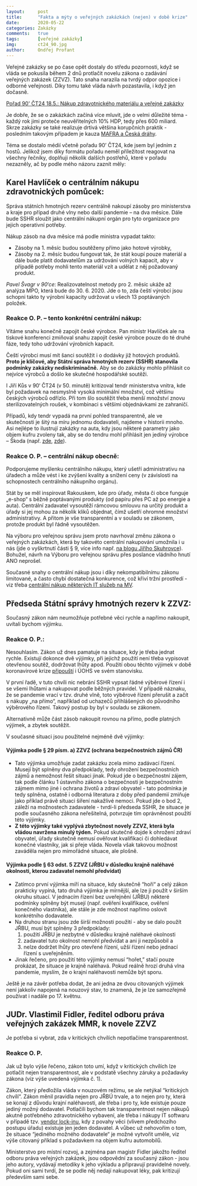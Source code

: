 ```yaml
---
layout:     post
title:      "Fakta a mýty o veřejných zakázkách (nejen) v době krize"
date:       2020-05-22
categories: Zakázky
comments:   true
tags:       [veřejné zakázky]
img:        ct24_90.jpg
author:     Ondřej Profant
---
```


Veřejné zakázky se po čase opět dostaly do středu pozornosti, když se vláda se pokusila během 2 dnů protlačit novelu zákona o zadávání veřejných zakázek (ZZVZ). Tato snaha narazila na tvrdý odpor opozice i odborné veřejnosti. Díky tomu také vláda návrh pozastavila, i když jen dočasně.

<!--more-->

[Pořad 90' ČT24 18.5.: Nákup zdravotnického materiálu a veřejné zakázky](https://www.ceskatelevize.cz/porady/11412378947-90-ct24/220411058130518)

Je dobře, že se o zakázkách začíná více mluvit, jde o velmi důležité téma - každý rok jimi proteče neuvěřitelných 10% HDP, tedy přes 600 miliard. Skrze zakázky se také realizuje drtivá většina korupčních praktik - posledním takovým případem je kauza [MAFRA a Česká dráhy](https://www.irozhlas.cz/zpravy-domov/bylo-vseobecne-zadouci-aby-byla-mafra-ceske-drahy-utratily-za-reklamu-v-mediich_2005200555_ace?fbclid=IwAR3lMgCHqLik7O_KUWx2rBKhkkrepmQwBOhOKZ5i6wFp71XRYHGOComXRmo).

Téma se dostalo médií včetně pořadu 90’ ČT24, kde jsem byl jedním z hostů. Jelikož jsem díky formátu pořadu neměl příležitost reagovat na všechny řečníky, doplňuji několik dalších postřehů, které v pořadu nezazněly, ač by podle mého názoru zaznít měly:

## Karel Havlíček o centrálním nákupu zdravotnických pomůcek:

Správa státních hmotných rezerv centrálně nakoupí zásoby pro ministerstva a kraje pro případ druhé vlny nebo další pandemie – na dva měsíce. Dále bude SSHR sloužit jako centrální nákupní orgán pro tyto organizace pro jejich operativní potřeby.

Nákup zásob na dva měsíce má podle ministra vypadat takto:
- Zásoby na 1. měsíc budou soutěženy přímo jako hotové výrobky,
- Zásoby na 2. měsíc budou fungovat tak, že stát koupí pouze materiál a dále bude platit dodavatelům za udržování volných kapacit, aby v případě potřeby mohli tento materiál vzít a udělat z něj požadovaný produkt.

*Pavel Švagr v 90‘ce*: Realizovatelnost metody pro 2. měsíc ukáže až analýza MPO, která bude do 30. 6. 2020. Jde o to, zda čeští výrobci jsou schopni takto ty výrobní kapacity udržovat u všech 13 poptávaných položek.

### Reakce O. P. – tento konkrétní centrální nákup:
Vítáme snahu konečně zapojit české výrobce. Pan ministr Havlíček ale na tiskové konferenci zmiňoval snahu zapojit české výrobce pouze do té druhé fáze, tedy toho udržování výrobních kapacit.

Čeští výrobci musí mít šanci soutěžit i o dodávky již hotových produktů. **Proto je klíčové, aby Státní správa hmotných rezerv (SSHR) stanovila podmínky zakázky nediskriminačně.** Aby se do zakázky mohlo přihlásit co nejvíce výrobců a došlo ke skutečné hospodářské soutěži.

I Jiří Kůs v 90‘ ČT24 (v 50. minutě) kritizoval tendr ministerstva vnitra, kde byl požadavek na nesmyslně vysoká minimální množství, což většinu českých výrobců odřízlo. Při tom šlo soutěžit třeba menší množství znovu sterilizovatelných roušek, v kombinaci s většími objednávkami ze zahraničí.

Případů, kdy tendr vypadá na první pohled transparentně, ale ve skutečnosti je šitý na míru jednomu dodavateli, najdeme v historii mnoho. Asi nejlépe to ilustrují zakázky na auta, kdy jsou některé parametry jako objem kufru zvoleny tak, aby se do tendru mohl přihlásit jen jediný výrobce – Škoda (např. [zde](https://domaci.ihned.cz/c1-66590150-tendr-na-policejni-auta-byl-sity-na-miru-skode-auto-naznacuje-antimonopolni-urad-vyberove-rizeni-za-miliardy-zrusil), [zde](https://www.lidovky.cz/domov/hledame-auta-znacka-jen-skodovky-urad-pro-jadernou-bezpecnost-diskriminoval-dodavatele.A170731_145019_ln_domov_ele)).

### Reakce O. P. – centrální nákup obecně:
Podporujeme myšlenku centrálního nákupu, který ušetří administrativu na úřadech a může vést i ke zvýšení kvality a snížení ceny (v závislosti na schopnostech centrálního nákupního orgánu).

Stát by se měl inspirovat Rakouskem, kde pro úřady, města či obce funguje „e-shop“ s běžně poptávanými produkty (od papíru přes PC až po energie a auta). Centrální zadavatel vysoutěží rámcovou smlouvu na určitý produkt a úřady si jej mohou za několik kliků objednat, čímž ušetří ohromné množství administrativy. A přitom je vše transparentní a v souladu se zákonem, protože produkt byl řádně vysoutěžen.

Na výboru pro veřejnou správu jsem proto navrhoval změnu zákona o veřejných zakázkách, která by takovéto centrální nakupování umožnila i u nás (jde o vyškrtnutí části § 9, více info např. [na blogu Jiřího Skuhrovce](http://blog.aktualne.cz/blogy/jiri-skuhrovec.php?itemid=36812)). Bohužel, návrh na Výboru pro veřejnou správu přes poslance vládního hnutí ANO neprošel.

Současné snahy o centrální nákup jsou i díky nekompatibilnímu zákonu limitované, a často chybí dostatečná konkurence, což křiví tržní prostředí - viz třeba [centrální nákup některých IT služeb na MV](https://www.profant.eu/2020/ramcove-dohody-mvcr.html).

## Předseda Státní správy hmotných rezerv k ZZVZ:
Současný zákon nám neumožňuje potřebné věci rychle a napřímo nakoupit, uvítali bychom výjimku.
### Reakce O. P.:
Nesouhlasím. Zákon už dnes pamatuje na situace, kdy je třeba jednat rychle. Existují dokonce dvě výjimky, při jejichž použití není třeba vypisovat otevřenou soutěž, dodržovat lhůty apod. Použití obou těchto výjimek v době koronavirové krize [připouští](https://ekonomickydenik.cz/nouzovem-stavu-lze-nakupovat-i-jrbu-i-ma-sva-pravidla/) i ÚOHS ve svém stanovisku.

V první řadě, v tuto chvíli nic nebrání SSHR vypsat řádné výběrové řízení i se všemi lhůtami a nakupovat podle běžných pravidel. V případě náznaku, že se pandemie vrací v tzv. druhé vlně, toto výběrové řízení přerušit a začít s nákupy „na přímo“, například od uchazečů přihlášených do původního výběrového řízení. Takový postup by byl v souladu se zákonem.

Alternativně může část zásob nakoupit rovnou na přímo, podle platných výjimek, a zbytek soutěžit.

V současné situaci jsou použitelné nejméně dvě výjimky:

#### Výjimka podle § 29 písm. a) ZZVZ (ochrana bezpečnostních zájmů ČR)
- Tato výjimka umožňuje zadat zakázku zcela mimo zadávací řízení. Musejí být splněny dva předpoklady, tedy ohrožení bezpečnostních zájmů a nemožnost řešit situaci jinak. Pokud jde o bezpečnostní zájem, tak podle článku 1 ústavního zákona o bezpečnosti je bezpečnostním zájmem mimo jiné i ochrana životů a zdraví obyvatel - tato podmínka je tedy splněna, ostatně i odborná literatura z doby před pandemií zmiňuje jako příklad právě situaci šíření nakažlivé nemoci. Pokud jde o bod 2, záleží na možnostech zadavatele - tvrdí-li předseda SSHR, že situace je podle současného zákona neřešitelná, potvrzuje tím oprávněnost použití této výjimky.
- **Z této výjimky také vyplývá zbytečnost novely ZZVZ, která byla vládou navržena minulý týden.** Pokud skutečně dojde k ohrožení zdraví obyvatel, úřady skutečně nemusí ověřovat kvalifikaci či dohledávat konečné vlastníky, jak si přeje vláda. Novela však takovou možnost zaváděla nejen pro mimořádné situace, ale plošně.
#### Výjimka podle § 63 odst. 5 ZZVZ (JŘBU v důsledku krajně naléhavé okolnosti, kterou zadavatel nemohl předvídat)
- Zatímco první výjimka míří na situace, kdy skutečně “hoří“ a celý zákon prakticky vypíná, tato druhá výjimka je mírnější, ale lze ji použít v širším okruhu situací. V jednacím řízení bez uveřejnění (JŘBU) některé podmínky splněny být musejí (např. ověření kvalifikace, ověření konečného vlastníka), ale stále je zde možnost napřímo oslovit konkrétního dodavatele.
- Na druhou stranu jsou zde širší možnosti použití - aby se dalo použít JŘBU, musí být splněny 3 předpoklady:
  1) použití JŘBU je nezbytné v důsledku krajně naléhavé okolnosti
  2) zadavatel tuto okolnost nemohl předvídat a ani ji nezpůsobil a
  3) nelze dodržet lhůty pro otevřené řízení, užší řízení nebo jednací řízení s uveřejněním.
- Jinak řečeno, pro použití této výjimky nemusí “hořet,” stačí pouze prokázat, že situace je krajně naléhavá. Pokud reálně hrozí druhá vlna pandemie, myslím, že o krajní naléhavosti nemůže být sporu.

Ještě je na závěr potřeba dodat, že ani jedna ze dvou citovaných výjimek není jakkoliv napojená na nouzový stav, to znamená, že je lze samozřejmě používat i nadále po 17. květnu.
## JUDr. Vlastimil Fidler, ředitel odboru práva veřejných zakázek MMR, k novele ZZVZ
Je potřeba si vybrat, zda v kritických chvílích nepotlačíme transparentnost.
### Reakce O. P.
Jak už bylo výše řečeno, zákon  toto umí, když v kritických chvílích lze potlačit nejen transparentnost, ale v podstatě všechny záruky a požadavky zákona (viz výše uvedená výjimka č. 1).

Zákon, který předložila vláda v nouzovém režimu, se ale netýkal “kritických chvílí“. Zákon měnil pravidla nejen pro JŘBÚ trvale, a to nejen pro ty, která se konají z důvodu krajní naléhavosti, ale třeba i pro ty, kde existuje pouze jediný možný dodavatel. Potlačili bychom tak transparentnost nejen nákupů akutně potřebného zdravotnického vybavení, ale třeba i nákupy IT softwaru v případě tzv. [vendor lock-inu](https://www.pirati.cz/assets/pdf/Ak%C4%8Dn%C3%AD%20pl%C3%A1n%20open%20source%201.0.pdf), kdy z povahy věci (vlivem předchozího postupu úřadu) existuje jen jeden dodavatel. A vůbec už nehovořím o tom, že situace “jediného možného dodavatele“ je možné vytvořit uměle, viz výše citovaný příklad s požadavkem na objem kufru automobilů.

Ministerstvo pro místní rozvoj, a zejména pan magistr Fidler jakožto ředitel odboru práva veřejných zakázek, jsou odpovědní za současný zákon - jsou jeho autory, vydávají metodiky k jeho výkladu a připravují pravidelné novely. Pokud oni sami tvrdí, že se podle něj nedají nakupovat léky, pak kritizují především sami sebe.

